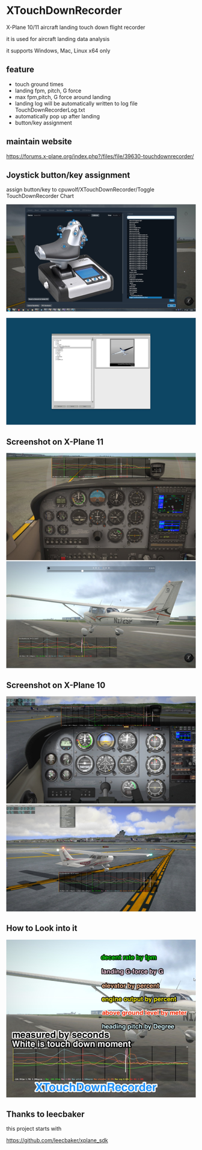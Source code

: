 # XTouchDownRecorder
X-Plane 10/11 aircraft landing touch down flight recorder

it is used for aircraft landing data analysis

it supports Windows, Mac, Linux x64 only


## feature ##

* touch ground times
* landing fpm, pitch, G force
* max fpm,pitch, G force around landing
* landing log will be automatically written to log file TouchDownRecorderLog.txt
* automatically pop up after landing
* button/key assignment

## maintain website ##

https://forums.x-plane.org/index.php?/files/file/39630-touchdownrecorder/

## Joystick button/key assignment ##

assign button/key to cpuwolf/XTouchDownRecorder/Toggle TouchDownRecorder Chart

![TouchDownRecorder](TouchDownRecorder_cmd.jpg)

![TouchDownRecorder](TouchDownRecorder_xp10_command.jpg)

## Screenshot on X-Plane 11 ##

![TouchDownRecorder](TouchDownRecorder.jpg)
![TouchDownRecorder](TouchDownRecorder_replay.jpg)

## Screenshot on X-Plane 10 ##

![TouchDownRecorder](TouchDownRecorder_xp10.jpg)
![TouchDownRecorder](TouchDownRecorder_xp10_menu.jpg)

## How to Look into it ##

![TouchDownRecorder](TouchDownRecorder_manual.jpg)

## Thanks to leecbaker ##

this project starts with

https://github.com/leecbaker/xplane_sdk

